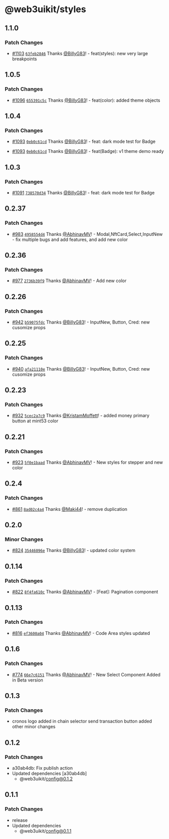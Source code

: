 # @web3uikit/styles

## 1.1.0

### Patch Changes

-   [#1103](https://github.com/web3ui/web3uikit/pull/1103) [`63feb2846`](https://github.com/web3ui/web3uikit/commit/63feb28462475bf8c449a54428d32c16c3ea9e6d) Thanks [@BillyG83](https://github.com/BillyG83)! - feat(styles): new very large breakpoints

## 1.0.5

### Patch Changes

-   [#1096](https://github.com/web3ui/web3uikit/pull/1096) [`655391c5c`](https://github.com/web3ui/web3uikit/commit/655391c5cf8c6100fbd0e35cb2d306467c34a8d9) Thanks [@BillyG83](https://github.com/BillyG83)! - feat(color): added theme objects

## 1.0.4

### Patch Changes

-   [#1093](https://github.com/web3ui/web3uikit/pull/1093) [`0eb0c61cd`](https://github.com/web3ui/web3uikit/commit/0eb0c61cd3bb3ab8c897c488b847c007058770ed) Thanks [@BillyG83](https://github.com/BillyG83)! - feat: dark mode test for Badge

*   [#1093](https://github.com/web3ui/web3uikit/pull/1093) [`0eb0c61cd`](https://github.com/web3ui/web3uikit/commit/0eb0c61cd3bb3ab8c897c488b847c007058770ed) Thanks [@BillyG83](https://github.com/BillyG83)! - feat(Badge): v1 theme demo ready

## 1.0.3

### Patch Changes

-   [#1091](https://github.com/web3ui/web3uikit/pull/1091) [`738570d34`](https://github.com/web3ui/web3uikit/commit/738570d349c9dd692041a1925c1d8e621d15925c) Thanks [@BillyG83](https://github.com/BillyG83)! - feat: dark mode test for Badge

## 0.2.37

### Patch Changes

-   [#983](https://github.com/web3ui/web3uikit/pull/983) [`4958554d4`](https://github.com/web3ui/web3uikit/commit/4958554d4a0d581338fff47f9dfb75f30c5bb307) Thanks [@AbhinavMV](https://github.com/AbhinavMV)! - Modal,NftCard,Select,InputNew - fix multiple bugs and add features, and add new color

## 0.2.36

### Patch Changes

-   [#977](https://github.com/web3ui/web3uikit/pull/977) [`2736b39f9`](https://github.com/web3ui/web3uikit/commit/2736b39f9667f840b050071af053ac2eda67d16e) Thanks [@AbhinavMV](https://github.com/AbhinavMV)! - Add new color

## 0.2.26

### Patch Changes

-   [#942](https://github.com/web3ui/web3uikit/pull/942) [`b59075fdc`](https://github.com/web3ui/web3uikit/commit/b59075fdc1a7fea651cd9ff38eaa1a98a8d25cd0) Thanks [@BillyG83](https://github.com/BillyG83)! - InputNew, Button, Cred: new cusomize props

## 0.2.25

### Patch Changes

-   [#940](https://github.com/web3ui/web3uikit/pull/940) [`afa21110e`](https://github.com/web3ui/web3uikit/commit/afa21110e5d319697630ef16825b2a2a7e16cc18) Thanks [@BillyG83](https://github.com/BillyG83)! - InputNew, Button, Cred: new cusomize props

## 0.2.23

### Patch Changes

-   [#932](https://github.com/web3ui/web3uikit/pull/932) [`5cec2a7c9`](https://github.com/web3ui/web3uikit/commit/5cec2a7c97429e498d1a6b8bb1529866d9970b5c) Thanks [@KristamMoffett](https://github.com/KristamMoffett)! - added money primary button at mint53 color

## 0.2.21

### Patch Changes

-   [#923](https://github.com/web3ui/web3uikit/pull/923) [`5f0e1baad`](https://github.com/web3ui/web3uikit/commit/5f0e1baad6bcf0dbe36e10d614184e8368f59a02) Thanks [@AbhinavMV](https://github.com/AbhinavMV)! - New styles for stepper and new color

## 0.2.4

### Patch Changes

-   [#861](https://github.com/web3ui/web3uikit/pull/861) [`8ad02c4a4`](https://github.com/web3ui/web3uikit/commit/8ad02c4a467b117fa23c8f292f4c651295d98d1c) Thanks [@Maki44](https://github.com/Maki44)! - remove duplication

## 0.2.0

### Minor Changes

-   [#824](https://github.com/web3ui/web3uikit/pull/824) [`35446096e`](https://github.com/web3ui/web3uikit/commit/35446096ea47f62cddf0b87b2710ba0391a47b5d) Thanks [@BillyG83](https://github.com/BillyG83)! - updated color system

## 0.1.14

### Patch Changes

-   [#822](https://github.com/web3ui/web3uikit/pull/822) [`8f4fa610c`](https://github.com/web3ui/web3uikit/commit/8f4fa610c00a7705c8f532e7584be5ed1cd092fb) Thanks [@AbhinavMV](https://github.com/AbhinavMV)! - [Feat]: Pagination component

## 0.1.13

### Patch Changes

-   [#816](https://github.com/web3ui/web3uikit/pull/816) [`ef3600a04`](https://github.com/web3ui/web3uikit/commit/ef3600a04a888e081e0e05697e77620eaf3cd4b6) Thanks [@AbhinavMV](https://github.com/AbhinavMV)! - Code Area styles updated

## 0.1.6

### Patch Changes

-   [#774](https://github.com/web3ui/web3uikit/pull/774) [`66e7c6151`](https://github.com/web3ui/web3uikit/commit/66e7c6151269aac9cfad19e8b828e9b4db0396e6) Thanks [@AbhinavMV](https://github.com/AbhinavMV)! - New Select Component Added in Beta version

## 0.1.3

### Patch Changes

-   cronos logo added in chain selector
    send transaction button added
    other minor changes

## 0.1.2

### Patch Changes

-   a30ab4db: Fix publish action
-   Updated dependencies [a30ab4db]
    -   @web3uikit/config@0.1.2

## 0.1.1

### Patch Changes

-   release
-   Updated dependencies
    -   @web3uikit/config@0.1.1
